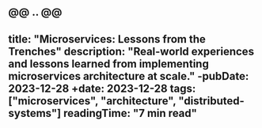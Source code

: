 @@ .. @@
 ---
 title: "Microservices: Lessons from the Trenches"
 description: "Real-world experiences and lessons learned from implementing microservices architecture at scale."
-pubDate: 2023-12-28
+date: 2023-12-28
 tags: ["microservices", "architecture", "distributed-systems"]
 readingTime: "7 min read"
 ---